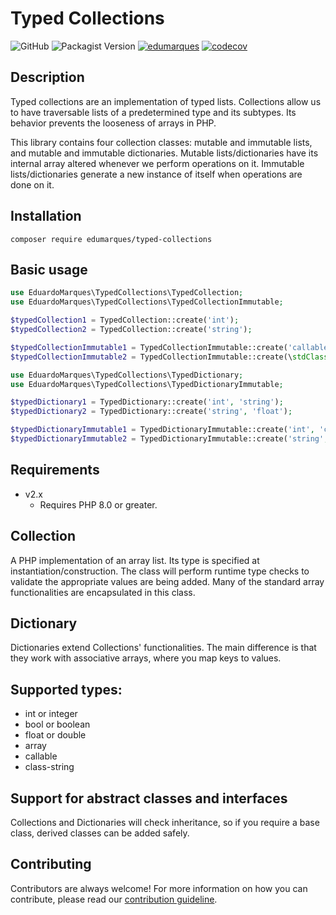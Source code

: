 Typed Collections
================
![GitHub](https://img.shields.io/github/license/edumarques/typed-collections)
![Packagist Version](https://img.shields.io/packagist/v/edumarques/typed-collections)
[![edumarques](https://circleci.com/gh/edumarques/typed-collections.svg?style=shield)](https://app.circleci.com/pipelines/github/edumarques)
[![codecov](https://codecov.io/gh/edumarques/typed-collections/branch/main/graph/badge.svg?token=ABGMyvr355)](https://codecov.io/gh/edumarques/typed-collections)

## Description

Typed collections are an implementation of typed lists. Collections allow us to have traversable lists of a predetermined type and its subtypes. Its behavior prevents the looseness of arrays in PHP.

This library contains four collection classes: mutable and immutable lists, and mutable and immutable dictionaries. Mutable lists/dictionaries have its internal array altered whenever we perform operations on it. Immutable lists/dictionaries generate a new instance of itself when operations are done on it.

## Installation

```
composer require edumarques/typed-collections
```

## Basic usage

```php
use EduardoMarques\TypedCollections\TypedCollection;
use EduardoMarques\TypedCollections\TypedCollectionImmutable;

$typedCollection1 = TypedCollection::create('int');
$typedCollection2 = TypedCollection::create('string');

$typedCollectionImmutable1 = TypedCollectionImmutable::create('callable');
$typedCollectionImmutable2 = TypedCollectionImmutable::create(\stdClass::class);
```

```php
use EduardoMarques\TypedCollections\TypedDictionary;
use EduardoMarques\TypedCollections\TypedDictionaryImmutable;

$typedDictionary1 = TypedDictionary::create('int', 'string');
$typedDictionary2 = TypedDictionary::create('string', 'float');

$typedDictionaryImmutable1 = TypedDictionaryImmutable::create('int', 'callable');
$typedDictionaryImmutable2 = TypedDictionaryImmutable::create('string', \stdClass::class);
```

## Requirements

- v2.x
  - Requires PHP 8.0 or greater.

## Collection

A PHP implementation of an array list. Its type is specified at instantiation/construction. The class will perform runtime type checks to validate the appropriate values are being added. Many of the standard array functionalities are encapsulated in this class.

## Dictionary

Dictionaries extend Collections' functionalities. The main difference is that they work with associative arrays, where you map keys to values.

## Supported types:

- int or integer 
- bool or boolean
- float or double
- array
- callable
- class-string

## Support for abstract classes and interfaces

Collections and Dictionaries will check inheritance, so if you require a base class, derived classes can be added safely.

## Contributing

Contributors are always welcome! For more information on how you can contribute, please read our [contribution guideline](CONTRIBUTING.md).
